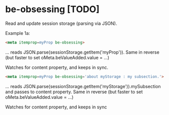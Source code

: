 # be-obsessing [TODO]

Read and update session storage (parsing via JSON).

Example 1a:

```html
<meta itemprop=myProp be-obsessing>
```

... reads JSON.parse(sessionStorage.getItem('myProp')).  Same in reverse (but faster to set oMeta.beValueAdded.value = ...)

Watches for content property, and keeps in sync.

```html
<meta itemprop=myProp be-obsessing='about myStorage : my subsection.'>
```

... reads JSON.parse(sessionStorage.getItem('myStorage')).mySubsection and passes to content property.  Same in reverse (but faster to set oMeta.beValueAdded.value = ...)

Watches for content property, and keeps in sync 